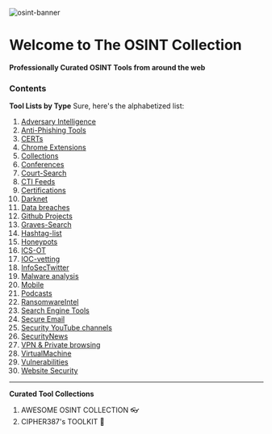 
![osint-banner](https://github.com/chatala1/OSINT-KIT/assets/16328550/f2addaaf-c977-4b5a-8881-88c4081640ed)

# Welcome to The OSINT Collection
**Professionally Curated OSINT Tools from around the web**

### Contents

**Tool Lists by Type**
Sure, here's the alphabetized list:

1. [Adversary Intelligence](/type/Adversary%20Intelligence.md)
2. [Anti-Phishing Tools](/type/Anti-Phishing%20Tools.md)
3. [CERTs](/type/CERTs.md)
4. [Chrome Extensions](/type/Chrome%20Extensions.md)
5. [Collections](/type/Collections.md)
6. [Conferences](/type/Conferences.md)
7. [Court-Search](/type/Court-Search.md)
8. [CTI Feeds](/type/CTI%20Feeds.md)
9. [Certifications](/type/Certifications.md)
10. [Darknet](/type/Darknet.md)
11. [Data breaches](/type/Data%20breaches.md)
12. [Github Projects](/type/Github%20Projects.md)
13. [Graves-Search](/type/Graves-Search.md)
14. [Hashtag-list](/type/Hashtag-list.md)
15. [Honeypots](/type/Honeypots.md)
16. [ICS-OT](/type/ICS-OT.md)
17. [IOC-vetting](/type/IOC-vetting.md)
18. [InfoSecTwitter](/type/InfoSecTwitter.md)
19. [Malware analysis](/type/Malware%20analysis.md)
20. [Mobile](/type/Mobile.md)
21. [Podcasts](/type/Podcasts.md)
22. [RansomwareIntel](/type/RansomwareIntel.md)
23. [Search Engine Tools](/type/Search%20Engine%20Tools.md)
24. [Secure Email](/type/Secure%20Email.md)
25. [Security YouTube channels](/type/Security%20YouTube%20channels.md)
26. [SecurityNews](/type/SecurityNews.md)
27. [VPN & Private browsing](/type/VPN%20%26%20Private%20browsing.md)
28. [VirtualMachine](/type/VirtualMachine.md)
29. [Vulnerabilities](/type/Vulnerabilities.md)
30. [Website Security](/type/Website%20Security.md)

---

**Curated Tool Collections**
1. AWESOME OSINT COLLECTION 👓
2. CIPHER387's TOOLKIT 👾

